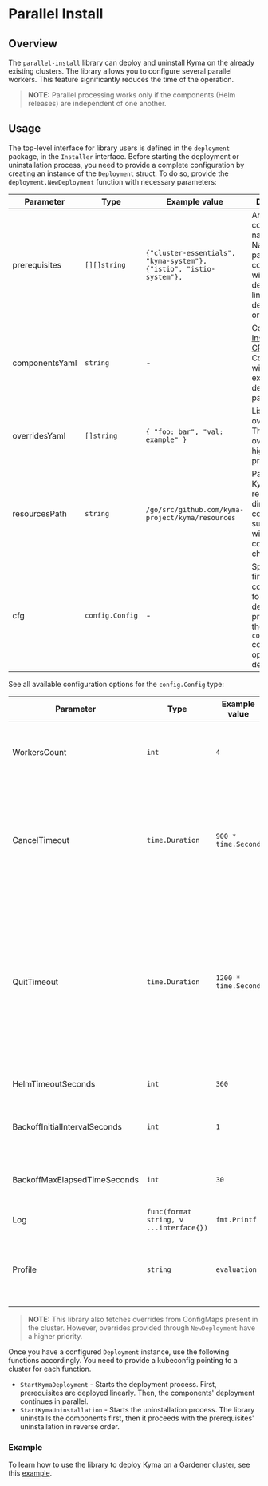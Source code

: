 # Parallel Install

## Overview

The `parallel-install` library can deploy and uninstall Kyma on the already existing clusters.
The library allows you to configure several parallel workers. This feature significantly reduces the time of the operation.
> **NOTE:** Parallel processing works only if the components (Helm releases) are independent of one another.

## Usage

The top-level interface for library users is defined in the `deployment` package, in the `Installer` interface.
Before starting the deployment or uninstallation process, you need to provide a complete configuration
by creating an instance of the `Deployment` struct.
To do so, provide the `deployment.NewDeployment` function with necessary parameters:

| Parameter | Type | Example value | Description |
| --- | --- | --- | --- |
| prerequisites | `[][]string` | `{"cluster-essentials", "kyma-system"}, {"istio", "istio-system"},` | Array of the component's name and Namespace pairs. These components will be deployed first, linearly, in a declared order. |
| componentsYaml | `string` | - | Content of the [Installation CR](https://kyma-project.io/docs/#custom-resource-installation). Components will be extracted and deployed in parallel. |
| overridesYaml | `[]string` | `{ "foo: bar", "val: example" }` | List of Helm overrides. The latter the override, the higher is its priority. |
| resourcesPath | `string` | `/go/src/github.com/kyma-project/kyma/resources` | Path to the Kyma resources directory. It contains subdirectories with all Kyma components' charts |
| cfg | `config.Config` | - | Specifies fine-grained configuration for the deployment process. See the table with `config.Config` configuration options for details. |

See all available configuration options for the `config.Config` type:

| Parameter | Type | Example value | Description |
| --- | --- | --- | --- |
| WorkersCount | `int` | `4` | Number of parallel workers used for the `deploy` or `uninstall` operation. |
| CancelTimeout | `time.Duration` | `900 * time.Second` | Time after which the workers' context is canceled. Pending worker goroutines (if any) may continue if blocked by a Helm client. |
| QuitTimeout | `time.Duration` | `1200 * time.Second` | Time after which the `deploy` or `uninstall` operation is aborted and returns an error to the user. Worker goroutines may still be working in the background. This value must be greater than the value for CancelTimeout. |
| HelmTimeoutSeconds | `int` | `360` | Timeout for the underlying Helm client. |
| BackoffInitialIntervalSeconds | `int` | `1` | Initial interval used for exponential backoff retry policy. |
| BackoffMaxElapsedTimeSeconds | `int` | `30` | Maximum time used for exponential backoff retry policy. |
| Log | `func(format string, v ...interface{})` | `fmt.Printf` | Function used for logging. |
| Profile | `string` | `evaluation` | Deployment profile. The possible values are: "evaluation", "production", "".  |

>**NOTE:** This library also fetches overrides from ConfigMaps present in the cluster. However, overrides provided through `NewDeployment` have a higher priority.

Once you have a configured `Deployment` instance, use the following functions accordingly. You need to provide a kubeconfig pointing to a cluster for each function.

- `StartKymaDeployment` - Starts the deployment process. First, prerequisites are deployed linearly. Then, the components' deployment continues in parallel.
- `StartKymaUninstallation` - Starts the uninstallation process. The library uninstalls the components first, then it proceeds with the prerequisites' uninstallation in reverse order.

### Example

To learn how to use the library to deploy Kyma on a Gardener cluster, see this [example](../parallel-install/example/example.go).
